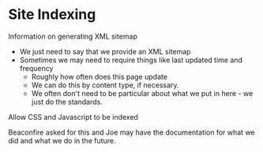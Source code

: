 # Site Indexing

Information on generating XML sitemap

* We just need to say that we provide an XML sitemap
* Sometimes we may need to require things like last updated time and frequency
  * Roughly how often does this page update
  * We can do this by content type, if necessary.
  * We often don't need to be particular about what we put in here - we just do the standards.

Allow CSS and Javascript to be indexed

Beaconfire asked for this and Joe may have the documentation for what we did and what we do in the future.
